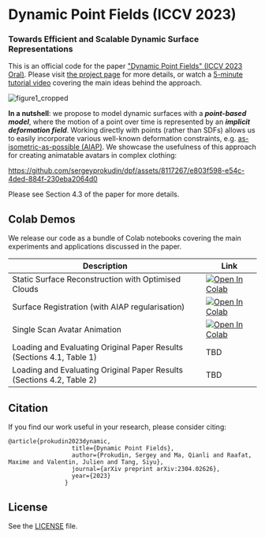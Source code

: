 # Dynamic Point Fields (ICCV 2023)

### Towards Efficient and Scalable Dynamic Surface Representations

This is an official code for the paper ["Dynamic Point Fields" (ICCV 2023 Oral)](https://arxiv.org/abs/2304.02626). Please visit [the project page](https://sergeyprokudin.github.io/dpf/) for more details, or watch a [5-minute tutorial video](https://www.youtube.com/watch?v=i-9eAgS8HEA) covering the main ideas behind the approach.

![figure1_cropped](https://github.com/sergeyprokudin/dpf/assets/8117267/006231a6-5c2c-4a27-b492-48758f200852)


**In a nutshell**: we propose to model dynamic surfaces with a _**point-based model**_, where the motion of a point over time is represented by an _**implicit deformation field**_. Working directly with points (rather than SDFs) allows us to easily incorporate various well-known deformation constraints, e.g. [as-isometric-as-possible (AIAP)](http://graphics.stanford.edu/~niloy/research/shape_space/shape_space_sig_07.html). We showcase the usefulness of this approach for creating animatable avatars in complex clothing:


https://github.com/sergeyprokudin/dpf/assets/8117267/e803f598-e54c-4ded-884f-230eba2064d0

Please see Section 4.3 of the paper for more details.

## Colab Demos

We release our code as a bundle of Colab notebooks covering the main experiments and applications discussed in the paper.

| Description      | Link |
| ----------- | ----------- |
| Static Surface Reconstruction with Optimised Clouds| [![Open In Colab](https://colab.research.google.com/assets/colab-badge.svg)](https://colab.research.google.com/github//sergeyprokudin/dpf/blob/main/colab_notebooks/Static_Surface_Optimisation_with_Optimised_Clouds.ipynb)|
| Surface Registration (with AIAP regularisation) | [![Open In Colab](https://colab.research.google.com/assets/colab-badge.svg)](https://colab.research.google.com/github/sergeyprokudin/smplpix/blob/main/colab_notebooks/SMPLpix_training.ipynb)|
| Single Scan Avatar Animation| [![Open In Colab](https://colab.research.google.com/assets/colab-badge.svg)](https://colab.research.google.com/github/sergeyprokudin/smplpix/blob/main/colab_notebooks/SMPLpix_training.ipynb)|
| Loading and Evaluating Original Paper Results (Sections 4.1, Table 1) | TBD |
| Loading and Evaluating Original Paper Results (Sections 4.2, Table 2) | TBD |

## Citation

If you find our work useful in your research, please consider citing:

```
@article{prokudin2023dynamic,
                  title={Dynamic Point Fields},
                  author={Prokudin, Sergey and Ma, Qianli and Raafat, Maxime and Valentin, Julien and Tang, Siyu},
                  journal={arXiv preprint arXiv:2304.02626},
                  year={2023}
                }
```

## License

See the [LICENSE](https://github.com/sergeyprokudin/dpf/blob/main/LICENSE) file.
